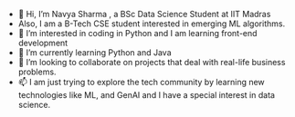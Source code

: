 - 👋 Hi, I’m Navya Sharma , a BSc Data Science Student at IIT Madras
- Also, I am a B-Tech CSE student interested in emerging ML algorithms.
- 👀 I’m interested in coding in Python and I am learning front-end development
- 🌱 I’m currently learning Python and Java 
- 💞️ I’m looking to collaborate on projects that deal with real-life business problems.
- 📫 I am just trying to explore the tech community by learning new technologies like ML, and GenAI and I have a special interest in data science.

<!---
770navyasharma/770navyasharma is a ✨ special ✨ repository because its `README.md` (this file) appears on your GitHub profile.
You can click the Preview link to take a look at your changes.
--->

